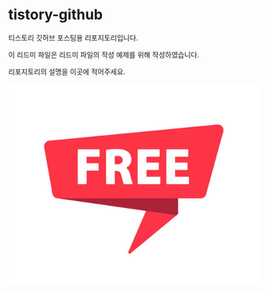 # tistory-github
티스토리 깃허브 포스팅용 리포지토리입니다.

이 리드미 파일은 리드미 파일의 작성 예제를 위해 작성하였습니다.

리포지토리의 설명을 이곳에 적어주세요.

![이미지 추가](./images/free.jpg)
